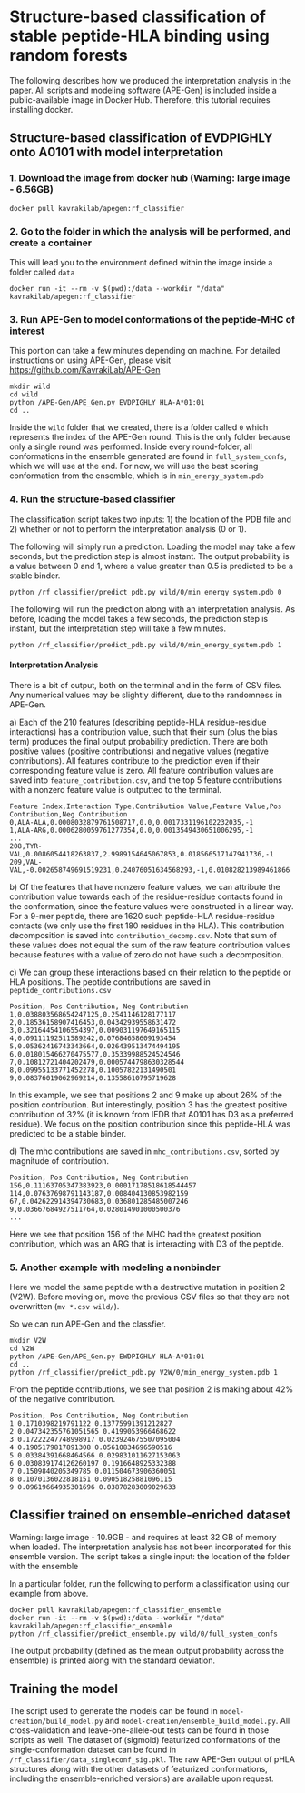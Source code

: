# Structure-based classification of stable peptide-HLA binding using random forests

The following describes how we produced the interpretation analysis in the paper. 
All scripts and modeling software (APE-Gen) is included inside a public-available image in Docker Hub.
Therefore, this tutorial requires installing docker.

## Structure-based classification of EVDPIGHLY onto A0101 with model interpretation

### 1. Download the image from docker hub (Warning: large image - 6.56GB)

```
docker pull kavrakilab/apegen:rf_classifier
```

### 2. Go to the folder in which the analysis will be performed, and create a container

This will lead you to the environment defined within the image inside a folder called `data`

```
docker run -it --rm -v $(pwd):/data --workdir "/data" kavrakilab/apegen:rf_classifier
```

### 3. Run APE-Gen to model conformations of the peptide-MHC of interest

This portion can take a few minutes depending on machine. For detailed instructions on using APE-Gen, please visit <https://github.com/KavrakiLab/APE-Gen>

```
mkdir wild
cd wild
python /APE-Gen/APE_Gen.py EVDPIGHLY HLA-A*01:01
cd ..
```

Inside the `wild` folder that we created, there is a folder called `0` which represents the index of the APE-Gen round. 
This is the only folder because only a single round was performed.
Inside every round-folder, all conformations in the ensemble generated are found in `full_system_confs`, which we will use at the end.
For now, we will use the best scoring conformation from the ensemble, which is in `min_energy_system.pdb`

### 4. Run the structure-based classifier

The classification script takes two inputs: 1) the location of the PDB file and 2) whether or not to perform the interpretation analysis (0 or 1).

The following will simply run a prediction. Loading the model may take a few seconds, but the prediction step is almost instant.
The output probability is a value between 0 and 1, where a value greater than 0.5 is predicted to be a stable binder.

```
python /rf_classifier/predict_pdb.py wild/0/min_energy_system.pdb 0
```

The following will run the prediction along with an interpretation analysis. 
As before, loading the model takes a few seconds, the prediction step is instant, but the interpretation step will take a few minutes.

```
python /rf_classifier/predict_pdb.py wild/0/min_energy_system.pdb 1
```

#### Interpretation Analysis

There is a bit of output, both on the terminal and in the form of CSV files.
Any numerical values may be slightly different, due to the randomness in APE-Gen.

a) Each of the 210 features (describing peptide-HLA residue-residue interactions) has a contribution value, such that their sum (plus the bias term) produces the final output probability prediction.
There are both positive values (positive contributions) and negative values (negative contributions).
All features contribute to the prediction even if their corresponding feature value is zero.
All feature contribution values are saved into `feature_contribution.csv`, and the top 5 feature contributions with a nonzero feature value is outputted to the terminal.

```
Feature Index,Interaction Type,Contribution Value,Feature Value,Pos Contribution,Neg Contribution
0,ALA-ALA,0.0008032879761508717,0.0,0.0017331196102232035,-1
1,ALA-ARG,0.0006280059761277354,0.0,0.0013549430651006295,-1
...
208,TYR-VAL,0.0086054418263837,2.9989154645067853,0.018566517147941736,-1
209,VAL-VAL,-0.002658749691519231,0.24076051634568293,-1,0.010828213989461866
```

b) Of the features that have nonzero feature values, we can attribute the contribution value towards each of the residue-residue contacts found in the conformation, since the feature values were constructed in a linear way.
For a 9-mer peptide, there are 1620 such peptide-HLA residue-residue contacts (we only use the first 180 residues in the HLA).
This contribution decomposition is saved into `contribution_decomp.csv`.
Note that sum of these values does not equal the sum of the raw feature contribution values because features with a value of zero do not have such a decomposition.

c) We can group these interactions based on their relation to the peptide or HLA positions. 
The peptide contributions are saved in `peptide_contributions.csv`

```
Position, Pos Contribution, Neg Contribution
1,0.038803568654247125,0.2541146128177117
2,0.18536158907416453,0.04342939558631472
3,0.32164454106554397,0.009031197649165115
4,0.09111192511589242,0.07684658609193454
5,0.05362416743343664,0.026439513474494195
6,0.018015466270475577,0.35339988524524546
7,0.10812721404202479,0.0005744798630328544
8,0.09955133771452278,0.10057822131490501
9,0.08376019062969214,0.13558610795719628
```

In this example, we see that positions 2 and 9 make up about 26% of the position contribution.
But interestingly, position 3 has the greatest positive contribution of 32% (it is known from IEDB that A0101 has D3 as a preferred residue).
We focus on the position contribution since this peptide-HLA was predicted to be a stable binder.

d) The mhc contributions are saved in `mhc_contributions.csv`, sorted by magnitude of contribution.

```
Position, Pos Contribution, Neg Contribution
156,0.11163705347383923,0.00017178518618544457
114,0.07637698791143187,0.008404130853982159
67,0.042622914394730683,0.036801285485007246
9,0.03667684927511764,0.028014901000500376
...
```

Here we see that position 156 of the MHC had the greatest position contribution, which was an ARG that is interacting with D3 of the peptide.

### 5. Another example with modeling a nonbinder

Here we model the same peptide with a destructive mutation in position 2 (V2W).
Before moving on, move the previous CSV files so that they are not overwritten (`mv *.csv wild/`).

So we can run APE-Gen and the classfier.

```
mkdir V2W
cd V2W
python /APE-Gen/APE_Gen.py EWDPIGHLY HLA-A*01:01
cd ..
python /rf_classifier/predict_pdb.py V2W/0/min_energy_system.pdb 1
```

From the peptide contributions, we see that position 2 is making about 42% of the negative contribution.

```
Position, Pos Contribution, Neg Contribution
1 0.1710398219791122 0.13775991391212827
2 0.047342355761051565 0.4199053966468622
3 0.17222247748998917 0.023924675507095004
4 0.1905179817891308 0.05610834696590516
5 0.03384391668464566 0.029831011627153063
6 0.030839174126260197 0.1916648925332388
7 0.1509840205349785 0.011504673906360051
8 0.1070136022818151 0.09051825881096115
9 0.09619664935301696 0.03878283009029633
```

## Classifier trained on ensemble-enriched dataset

Warning: large image - 10.9GB - and requires at least 32 GB of memory when loaded. 
The interpretation analysis has not been incorporated for this ensemble version. 
The script takes a single input: the location of the folder with the ensemble

In a particular folder, run the following to perform a classification using our example from above.

```
docker pull kavrakilab/apegen:rf_classifier_ensemble
docker run -it --rm -v $(pwd):/data --workdir "/data" kavrakilab/apegen:rf_classifier_ensemble
python /rf_classifier/predict_ensemble.py wild/0/full_system_confs
```

The output probability (defined as the mean output probability across the ensemble) is printed along with the standard deviation.

## Training the model

The script used to generate the models can be found in `model-creation/build_model.py` and `model-creation/ensemble_build_model.py`.
All cross-validation and leave-one-allele-out tests can be found in those scripts as well.
The dataset of (sigmoid) featurized conformations of the single-conformation dataset can be found in `/rf_classifier/data_singleconf_sig.pkl`.
The raw APE-Gen output of pHLA structures along with the other datasets of featurized conformations, including the ensemble-enriched versions) are available upon request.


